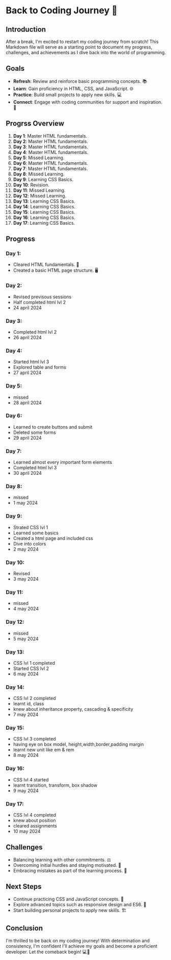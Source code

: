 # Back to Coding Journey 🚀

## Introduction
After a break, I'm excited to restart my coding journey from scratch! This Markdown file will serve as a starting point to document my progress, challenges, and achievements as I dive back into the world of programming.

## Goals
- **Refresh**: Review and reinforce basic programming concepts. 📚
- **Learn**: Gain proficiency in HTML, CSS, and JavaScript. 🌐
- **Practice**: Build small projects to apply new skills. 💻
- **Connect**: Engage with coding communities for support and inspiration. 🤝

## Progrss Overview
1. **Day 1**: Master HTML fundamentals.
2. **Day 2**: Master HTML fundamentals. 
3. **Day 3**: Master HTML fundamentals.
4. **Day 4**: Master HTML fundamentals.
5. **Day 5**: Missed Learning.
6. **Day 6**: Master HTML fundamentals.
7. **Day 7**: Master HTML fundamentals.
8. **Day 8**: Missed Learning.
9. **Day 9**: Learning CSS Basics.
10. **Day 10**: Revision.
11. **Day 11**: Missed Learning.
12. **Day 12**: Missed Learning.
13. **Day 13**: Learning CSS Basics.
14. **Day 14**: Learning CSS Basics.
15. **Day 15**: Learning CSS Basics.
16. **Day 16**: Learning CSS Basics.
17. **Day 17**: Learning CSS Basics.


## Progress
### Day 1:
- Cleared HTML fundamentals. 📝
- Created a basic HTML page structure. 🖥️

### Day 2:
- Revised previsous sessions
- Half completed html lvl 2 
- 24 april 2024

### Day 3:
- Completed html lvl 2
- 26 april 2024

### Day 4:
- Started html lvl 3
- Explored table and forms
- 27 april 2024

### Day 5:
- missed
- 28 april 2024

### Day 6:
- Learned to create buttons and submit
- Deleted some forms
- 29 april 2024

### Day 7:
- Learned almost every important form elements
- Completed html lvl 3
- 30 april 2024

### Day 8:
- missed
- 1 may 2024

### Day 9: 
- Strated CSS lvl 1
- Learned some basics
- Created a html page and included css
- Dive into colors
- 2 may 2024

### Day 10:
- Revised
- 3 may 2024

### Day 11:
- missed
- 4 may 2024

### Day 12:
- missed
- 5 may 2024

### Day 13:
- CSS lvl 1 completed
- Started CSS lvl 2
- 6 may 2024

### Day 14:
- CSS lvl 2 completed
- learnt id, class
- knew about inheritance property, cascading & specificity
- 7 may 2024

### Day 15:
- CSS lvl 3 completed
- having eye on box model, height,width,border,padding margin
- learnt new unit like em & rem
- 8 may 2024

### Day 16:
- CSS lvl 4 started
- learnt transition, transform, box shadow
- 9 may 2024
### Day 17:
- CSS lvl 4 completed
- knew about position
- cleared assignments
- 10 may 2024

## Challenges
- Balancing learning with other commitments. ⚖️
- Overcoming initial hurdles and staying motivated. 💪
- Embracing mistakes as part of the learning process. 🙌

## Next Steps
- Continue practicing CSS and JavaScript concepts. 🔄
- Explore advanced topics such as responsive design and ES6. 🚀
- Start building personal projects to apply new skills. 🏗️

## Conclusion
I'm thrilled to be back on my coding journey! With determination and consistency, I'm confident I'll achieve my goals and become a proficient developer. Let the comeback begin! 💻🌟
